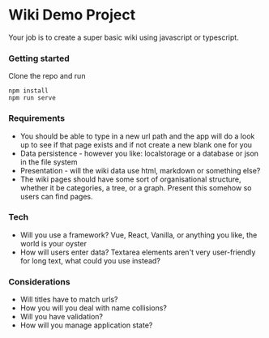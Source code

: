 # Wiki Demo Project

Your job is to create a super basic wiki using javascript or typescript.

### Getting started
Clone the repo and run 
```
npm install
npm run serve
```

### Requirements
* You should be able to type in a new url path and the app will do a look up to see if that page exists and if not create a new blank one for you
* Data persistence - however you like: localstorage or a database or json in the file system
* Presentation - will the wiki data use html, markdown or something else?
* The wiki pages should have some sort of organisational structure, whether it be categories, a tree, or a graph.  Present this somehow so users can find pages.

### Tech
* Will you use a framework?  Vue, React, Vanilla, or anything you like, the world is your oyster
* How will users enter data?  Textarea elements aren't very user-friendly for long text, what could you use instead?

### Considerations
* Will titles have to match urls?
* How you will you deal with name collisions?
* Will you have validation?
* How will you manage application state?